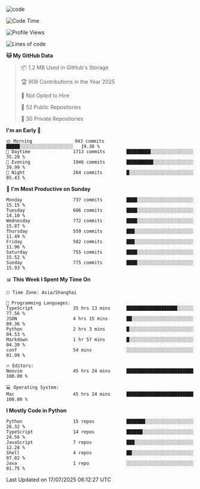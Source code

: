 
<!--
**liuyaanng/liuyaanng** is a ✨ _special_ ✨ repository because its `README.md` (this file) appears on your GitHub profile.

Here are some ideas to get you started:

- 🔭 I’m currently working on ...
- 🌱 I’m currently learning ...
- 👯 I’m looking to collaborate on ...
- 🤔 I’m looking for help with ...
- 💬 Ask me about ...
- 📫 How to reach me: ...
- 😄 Pronouns: ...
- ⚡ Fun fact: ...
-->


![code](https://cdn.jsdelivr.net/gh/liuyaanng/liuyaanng@1.0/code.gif) 

<!--START_SECTION:waka-->
![Code Time](http://img.shields.io/badge/Code%20Time-1%2C678%20hrs%2033%20mins-blue)

![Profile Views](http://img.shields.io/badge/Profile%20Views-0-blue)

![Lines of code](https://img.shields.io/badge/From%20Hello%20World%20I%27ve%20Written-26.1%20million%20lines%20of%20code-blue)

**🐱 My GitHub Data** 

> 📦 1.2 MB Used in GitHub's Storage 
 > 
> 🏆 908 Contributions in the Year 2025
 > 
> 🚫 Not Opted to Hire
 > 
> 📜 52 Public Repositories 
 > 
> 🔑 30 Private Repositories 
 > 
**I'm an Early 🐤** 

```text
🌞 Morning                943 commits         █████░░░░░░░░░░░░░░░░░░░░   19.38 % 
🌆 Daytime                1713 commits        █████████░░░░░░░░░░░░░░░░   35.20 % 
🌃 Evening                1946 commits        ██████████░░░░░░░░░░░░░░░   39.99 % 
🌙 Night                  264 commits         █░░░░░░░░░░░░░░░░░░░░░░░░   05.43 % 
```
📅 **I'm Most Productive on Sunday** 

```text
Monday                   737 commits         ████░░░░░░░░░░░░░░░░░░░░░   15.15 % 
Tuesday                  686 commits         ████░░░░░░░░░░░░░░░░░░░░░   14.10 % 
Wednesday                772 commits         ████░░░░░░░░░░░░░░░░░░░░░   15.87 % 
Thursday                 559 commits         ███░░░░░░░░░░░░░░░░░░░░░░   11.49 % 
Friday                   582 commits         ███░░░░░░░░░░░░░░░░░░░░░░   11.96 % 
Saturday                 755 commits         ████░░░░░░░░░░░░░░░░░░░░░   15.52 % 
Sunday                   775 commits         ████░░░░░░░░░░░░░░░░░░░░░   15.93 % 
```


📊 **This Week I Spent My Time On** 

```text
🕑︎ Time Zone: Asia/Shanghai

💬 Programming Languages: 
TypeScript               35 hrs 13 mins      ███████████████████░░░░░░   77.56 % 
JSON                     4 hrs 15 mins       ██░░░░░░░░░░░░░░░░░░░░░░░   09.36 % 
Python                   2 hrs 3 mins        █░░░░░░░░░░░░░░░░░░░░░░░░   04.53 % 
Markdown                 1 hr 57 mins        █░░░░░░░░░░░░░░░░░░░░░░░░   04.30 % 
conf                     54 mins             ░░░░░░░░░░░░░░░░░░░░░░░░░   01.99 % 

🔥 Editors: 
Neovim                   45 hrs 24 mins      █████████████████████████   100.00 % 

💻 Operating System: 
Mac                      45 hrs 24 mins      █████████████████████████   100.00 % 
```

**I Mostly Code in Python** 

```text
Python                   15 repos            ███████░░░░░░░░░░░░░░░░░░   26.32 % 
TypeScript               14 repos            ██████░░░░░░░░░░░░░░░░░░░   24.56 % 
JavaScript               7 repos             ███░░░░░░░░░░░░░░░░░░░░░░   12.28 % 
Shell                    4 repos             ██░░░░░░░░░░░░░░░░░░░░░░░   07.02 % 
Java                     1 repo              ░░░░░░░░░░░░░░░░░░░░░░░░░   01.75 % 
```




 Last Updated on 17/07/2025 06:12:27 UTC
<!--END_SECTION:waka-->
